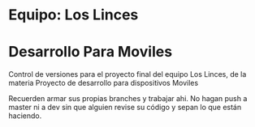 # Equipo: Los Linces 
# Desarrollo Para Moviles
Control de versiones para el proyecto final del equipo Los Linces, de la materia Proyecto de desarrollo para dispositivos Moviles

Recuerden armar sus propias branches y trabajar ahi. No hagan push a master ni a dev sin que alguien revise su código y sepan lo que están haciendo.
